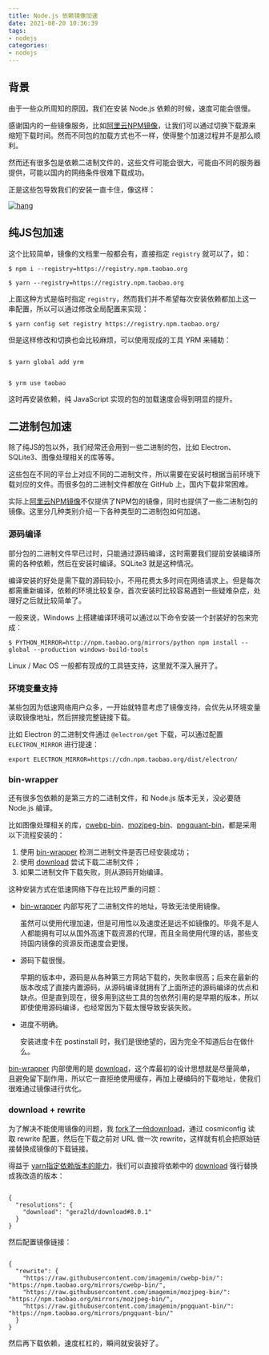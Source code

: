 ```yaml
---
title: Node.js 依赖镜像加速
date: 2021-08-20 10:36:39
tags:
- nodejs
categories: 
- nodejs
---
```


## [](https://gera2ld.space/posts/nodejs-mirror/#%E8%83%8C%E6%99%AF)背景

由于一些众所周知的原因，我们在安装 Node.js 依赖的时候，速度可能会很慢。
<!--more-->

感谢国内的一些镜像服务，比如[阿里云NPM镜像](https://developer.aliyun.com/mirror/NPM)，让我们可以通过切换下载源来缩短下载时间。然而不同包的加载方式也不一样，使得整个加速过程并不是那么顺利。

然而还有很多包是依赖二进制文件的，这些文件可能会很大，可能由不同的服务器提供，可能以国内的网络条件很难下载成功。

正是这些包导致我们的安装一直卡住，像这样：

 [![hang](https://gitee.com/hxf88/imgrepo/raw/master/img/hang.png "hang")](https://gera2ld.space/static/01e36218d448a320d4c0107984ca66c5/1abaa/hang.png) 

## [](https://gera2ld.space/posts/nodejs-mirror/#%E7%BA%AFjs%E5%8C%85%E5%8A%A0%E9%80%9F)纯JS包加速

这个比较简单，镜像的文档里一般都会有，直接指定 `registry` 就可以了，如：

```
$ npm i --registry=https://registry.npm.taobao.org

$ yarn --registry=https://registry.npm.taobao.org
```

上面这种方式是临时指定 `registry`，然而我们并不希望每次安装依赖都加上这一串配置，所以可以通过修改全局配置来实现：

```
$ yarn config set registry https://registry.npm.taobao.org/
```

但是这样修改和切换也会比较麻烦，可以使用现成的工具 YRM 来辅助：

```

$ yarn global add yrm


$ yrm use taobao
```

这时再安装依赖，纯 JavaScript 实现的包的加载速度会得到明显的提升。

## [](https://gera2ld.space/posts/nodejs-mirror/#%E4%BA%8C%E8%BF%9B%E5%88%B6%E5%8C%85%E5%8A%A0%E9%80%9F)二进制包加速

除了纯JS的包以外，我们经常还会用到一些二进制的包，比如 Electron、SQLite3、图像处理相关的库等等。

这些包在不同的平台上对应不同的二进制文件，所以需要在安装时根据当前环境下载对应的文件。而很多包的二进制文件都放在 GitHub 上，国内下载非常困难。

实际上[阿里云NPM镜像](https://developer.aliyun.com/mirror/NPM)不仅提供了NPM包的镜像，同时也提供了一些二进制包的镜像。这里分几种类别介绍一下各种类型的二进制包如何加速。

### [](https://gera2ld.space/posts/nodejs-mirror/#%E6%BA%90%E7%A0%81%E7%BC%96%E8%AF%91)源码编译

部分包的二进制文件早已过时，只能通过源码编译，这时需要我们提前安装编译所需的各种依赖，然后在安装时编译。SQLite3 就是这种情况。

编译安装的好处是需下载的源码较小，不用花费太多时间在网络请求上。但是每次都需重新编译，依赖的环境比较复杂，首次安装时比较容易遇到一些疑难杂症，处理好之后就比较简单了。

一般来说，Windows 上搭建编译环境可以通过以下命令安装一个封装好的包来完成：

```
$ PYTHON_MIRROR=http://npm.taobao.org/mirrors/python npm install --global --production windows-build-tools
```

Linux / Mac OS 一般都有现成的工具链支持，这里就不深入展开了。

### [](https://gera2ld.space/posts/nodejs-mirror/#%E7%8E%AF%E5%A2%83%E5%8F%98%E9%87%8F%E6%94%AF%E6%8C%81)环境变量支持

某些包因为低速网络用户众多，一开始就特意考虑了镜像支持，会优先从环境变量读取镜像地址，然后拼接完整链接下载。

比如 Electron 的二进制文件通过 `@electron/get` 下载，可以通过配置 `ELECTRON_MIRROR` 进行提速：

```
export ELECTRON_MIRROR=https://cdn.npm.taobao.org/dist/electron/
```

### [](https://gera2ld.space/posts/nodejs-mirror/#bin-wrapper)bin-wrapper

还有很多包依赖的是第三方的二进制文件，和 Node.js 版本无关，没必要随 Node.js 编译。

比如图像处理相关的库，[cwebp-bin](https://github.com/imagemin/cwebp-bin)、[mozjpeg-bin](https://github.com/imagemin/mozjpeg-bin)、[pngquant-bin](https://github.com/imagemin/pngquant-bin)，都是采用以下流程安装的：

1.  使用 [bin-wrapper](https://github.com/kevva/bin-wrapper) 检测二进制文件是否已经安装成功；
2.  使用 [download](https://github.com/kevva/download) 尝试下载二进制文件；
3.  如果二进制文件下载失败，则从源码开始编译。

这种安装方式在低速网络下存在比较严重的问题：

-   [bin-wrapper](https://github.com/kevva/bin-wrapper) 内部写死了二进制文件的地址，导致无法使用镜像。
    
    虽然可以使用代理加速，但是可用性以及速度还是远不如镜像的。毕竟不是人人都能拥有可以从国外高速下载资源的代理，而且全局使用代理的话，那些支持国内镜像的资源反而速度会更慢。
    
-   源码下载很慢。
    
    早期的版本中，源码是从各种第三方网站下载的，失败率很高；后来在最新的版本改成了直接内置源码，从源码编译就拥有了上面所述的源码编译的优点和缺点。但是直到现在，很多用到这些工具的包依然引用的是早期的版本，所以即使使用源码编译，也经常因为下载太慢导致安装失败。
    
-   进度不明确。
    
    安装进度卡在 postinstall 时，我们是很绝望的，因为完全不知道后台在做什么。
    

[bin-wrapper](https://github.com/kevva/bin-wrapper) 内部使用的是 [download](https://github.com/kevva/download)，这个库最初的设计思想就是尽量简单，且避免留下副作用，所以它一直拒绝使用缓存，再加上硬编码的下载地址，使我们很难通过镜像进行优化。

### [](https://gera2ld.space/posts/nodejs-mirror/#download--rewrite)download + rewrite

为了解决不能使用镜像的问题，我 [fork了一份download](https://github.com/gera2ld/download)，通过 cosmiconfig 读取 rewrite 配置，然后在下载之前对 URL 做一次 rewrite，这样就有机会把原始链接替换成镜像的下载链接。

得益于 [yarn指定依赖版本的能力](https://classic.yarnpkg.com/en/docs/selective-version-resolutions/)，我们可以直接将依赖中的 [download](https://github.com/kevva/download) 强行替换成我改造的版本：

```

{
  "resolutions": {
    "download": "gera2ld/download#8.0.1"
  }
}
```

然后配置镜像链接：

```

{
  "rewrite": {
    "https://raw.githubusercontent.com/imagemin/cwebp-bin/": "https://npm.taobao.org/mirrors/cwebp-bin/",
    "https://raw.githubusercontent.com/imagemin/mozjpeg-bin/": "https://npm.taobao.org/mirrors/mozjpeg-bin/",
    "https://raw.githubusercontent.com/imagemin/pngquant-bin/": "https://npm.taobao.org/mirrors/pngquant-bin/"
  }
}
```

然后再下载依赖，速度杠杠的，瞬间就安装好了。
